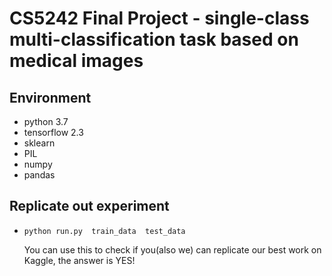 # CS5242 Final Project - single-class multi-classification task based on medical images



## Environment
- python 3.7
- tensorflow 2.3
- sklearn
- PIL
- numpy
- pandas

## Replicate out experiment

- `python run.py  train_data  test_data`

  You can use this to check if you(also we) can replicate our best work on Kaggle, the answer is YES!
